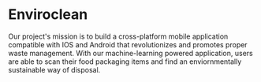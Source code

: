 # Enviroclean
Our project's mission is to build a cross-platform mobile application compatible with IOS and Android that revolutionizes and promotes proper waste management. With our machine-learning powered application, users are able to scan their food packaging items and find an enviornmentally sustainable way of disposal.
